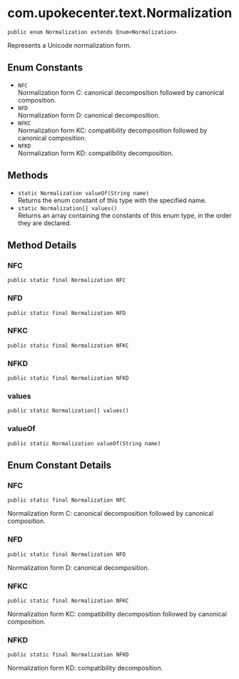 # com.upokecenter.text.Normalization

    public enum Normalization extends Enum<Normalization>

Represents a Unicode normalization form.

## Enum Constants

* `NFC`<br>
 Normalization form C: canonical decomposition followed by canonical
 composition.
* `NFD`<br>
 Normalization form D: canonical decomposition.
* `NFKC`<br>
 Normalization form KC: compatibility decomposition followed by canonical
 composition.
* `NFKD`<br>
 Normalization form KD: compatibility decomposition.

## Methods

* `static Normalization valueOf​(String name)`<br>
 Returns the enum constant of this type with the specified name.
* `static Normalization[] values()`<br>
 Returns an array containing the constants of this enum type, in
the order they are declared.

## Method Details

### NFC
    public static final Normalization NFC
### NFD
    public static final Normalization NFD
### NFKC
    public static final Normalization NFKC
### NFKD
    public static final Normalization NFKD
### values
    public static Normalization[] values()
### valueOf
    public static Normalization valueOf​(String name)
## Enum Constant Details

### NFC
    public static final Normalization NFC
Normalization form C: canonical decomposition followed by canonical
 composition.
### NFD
    public static final Normalization NFD
Normalization form D: canonical decomposition.
### NFKC
    public static final Normalization NFKC
Normalization form KC: compatibility decomposition followed by canonical
 composition.
### NFKD
    public static final Normalization NFKD
Normalization form KD: compatibility decomposition.
